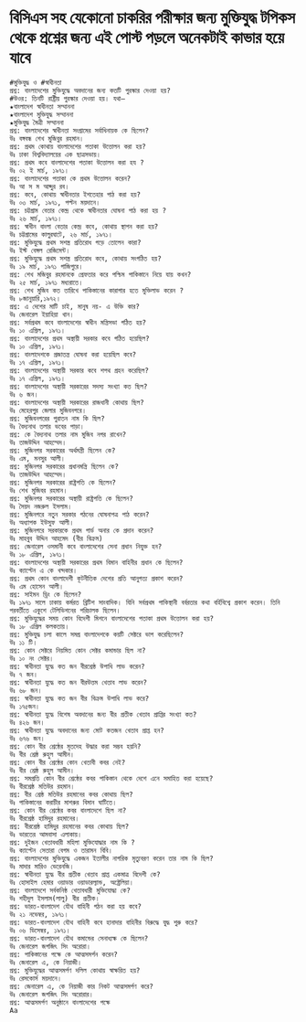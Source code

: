 # বিসিএস সহ যেকোনো চাকরির পরীক্ষার জন্য মুক্তিযুদ্ধ টপিকস থেকে প্রশ্নের জন্য এই পোস্ট পড়লে অনেকটাই কাভার হয়ে যাবে
    #মুক্তিযুদ্ধ ও #স্বাধীনতা
    প্রশ্ন: বাংলাদেশের মুক্তিযুদ্ধে অবদানের জন্য কতটি পুরস্কার দেওয়া হয়?
    #উওর: তিনটি রাষ্ট্রীয় পুরস্কার দেওয়া হয়। যথা—
    ★বাংলাদেশ স্বাধীনতা সম্মাননা
    ★বাংলাদেশ মুক্তিযুদ্ধ সম্মাননা
    ★মুক্তিযুদ্ধ মৈত্রী সম্মাননা
    প্রশ্ন: বাংলাদেশের স্বাধীনতা সংগ্রামের সর্বাধিনায়ক কে ছিলেন?
    উঃ বঙ্গবন্ধ শেখ মুজিবুর রহমান।
    প্রশ্ন: প্রথম কোথায় বাংলাদেশের পতাকা উত্তোলন করা হয়?
    উঃ ঢাকা বিশ্ববিদ্যালয়ের এক ছাত্রসভায়।
    প্রশ্ন: প্রথম কবে বাংলাদেশের পতাকা উত্তোলন করা হয ?
    উঃ ০২ ই মার্চ, ১৯৭১।
    প্রশ্ন: বাংলাদেশের পতাকা কে প্রথম উত্তোলন করেন?
    উঃ আ স ম আব্দুর রব।
    প্রশ্ন: কবে, কোথায় স্বাধীনতার ইশতেহার পাঠ করা হয়?
    উঃ ০৩ মার্চ, ১৯৭১, পল্টন ময়দানে।
    প্রশ্ন: চট্টগ্রাম বেতার কেন্দ্র থেকে স্বাধীনতার ঘোষনা পাঠ করা হয় ?
    উঃ ২৬ মার্চ, ১৯৭১।
    প্রশ্ন: স্বাধীন বাংলা বেতার কেন্দ্র কবে, কোথায় স্থাপন করা হয়?
    উঃ চট্টগ্রামের কালুরঘাটে, ২৬ মার্চ, ১৯৭১।
    প্রশ্ন: মুক্তিযুদ্ধে প্রথম সশস্ত্র প্রতিরোধ গড়ে তোলেন কারা?
    উঃ ইস্ট বেঙ্গল রেজিমেন্ট।
    প্রশ্ন: মুক্তিযুদ্ধে প্রথম সশস্ত্র প্রতিরোধ কবে, কোথায় সংগঠিত হয়?
    উঃ ১৯ মার্চ, ১৯৭১ গাজিপুরে।
    প্রশ্ন: শেখ মজিবুর রহমানকে প্রেফতার করে পশ্চিম পাকিস্তানে নিয়ে যায় কখন?
    উঃ ২৫ মার্চ, ১৯৭১ মধ্যরাতে।
    প্রশ্ন: শেখ মুজিব কত তারিখে পাকিস্তানের কারাগার হতে মুক্তিলাভ করেন ?
    উঃ ৮জানুয়ারি,১৯৭২।
    প্রশ্ন: এ দেশের মাটি চাই, মানুষ নয়- এ উক্তি কার?
    উঃ জেনারেল ইয়াহিয়া খান।
    প্রশ্ন: সর্বপ্রথম কবে বাংলাদেশের স্বাধীন মন্ত্রিসভা গঠিত হয়?
    উঃ ১০ এপ্রিল, ১৯৭১।
    প্রশ্ন: বাংলাদেশের প্রথম অস্থায়ী সরকার কবে গঠিত হয়েছিল?
    উঃ ১০ এপ্রিল, ১৯৭১।
    প্রশ্ন: বাংলাদেশকে প্রজাতন্ত্র ঘোষনা করা হয়েছিল কবে?
    উঃ ১৭ এপ্রিল, ১৯৭১।
    প্রশ্ন: বাংলাদেশের অস্থায়ী সরকার কবে শপথ গ্রহন করেছিল?
    উঃ ১৭ এপ্রিল, ১৯৭১।
    প্রশ্ন: বাংলাদেশের অস্থায়ী সরকারের সদস্য সংখ্যা কত ছিল?
    উঃ ৬ জন।
    প্রশ্ন: বাংলাদেশের অস্থায়ী সরকারের রাজধানী কোথায় ছিল?
    উঃ মেহেরপুর জেলার মুজিবনগরে।
    প্রশ্ন: মুজিবনগরের পুরাতন নাম কি ছিল?
    উঃ বৈদ্যনাথ তলার ভবের পাড়া।
    প্রশ্ন: কে বৈদ্যনাথ তলার নাম মুজিব নগর রাখেন?
    উঃ তাজউদ্দিন আহম্মেদ।
    প্রশ্ন: মুজিনগর সরকারের অর্থমন্ত্রী ছিলেন কে?
    উঃ এম, মনসুর আলী।
    প্রশ্ন: মুজিনগর সরকারের প্রধানমন্ত্রি ছিলেন কে?
    উঃ তাজউদ্দিন আহম্মেদ।
    প্রশ্ন: মুজিনগর সরকারের রাষ্ট্রপতি কে ছিলেন?
    উঃ শেখ মুজিবর রহমান।
    প্রশ্ন: মুজিনগর সরকারের অস্থায়ী রাষ্ট্রপতি কে ছিলেন?
    উঃ সৈয়দ নজরুল ইসলাম।
    প্রশ্ন: মুজিনগরে নতুন সরকার গঠনের ঘোষনাপত্র পাঠ করেন?
    উঃ অধ্যাপক ইউসুফ আলী।
    প্রশ্ন: মুজিনগরে সরকারকে প্রথম গার্ড অনার কে প্রদান করেন?
    উঃ মাহবুব উদ্দিন আহমেদ (বীর বিক্রম)
    প্রশ্ন: জেনারেল ওসমানী কবে বাংলাদেশের সেনা প্রধান নিযুক্ত হন?
    উঃ ১৮ এপ্রিল, ১৯৭১।
    প্রশ্ন: বাংলাদেশের অস্থায়ী সরকারের প্রথম বিমান বাহিনীর প্রধান কে ছিলেন?
    উঃ ক্যাপ্টেন এ কে খন্দকার।
    প্রশ্ন: প্রথম কোন বাংলাদেশী কূটনীতিক দেশের প্রতি আনুগত্য প্রকাশ করেন?
    উঃ এম হোসেন আলী।
    প্রশ্ন: সাইমন ড্রিং কে ছিলেন?
    উঃ ১৯৭১ সালে ঢাকায় কর্মরত ব্রিটিশ সাংবাদিক। যিনি সর্বপ্রথম পাকিস্থানী বর্বরতার কথা বর্হিবিশ্বে প্রকাশ করেন। তিনি পরবর্তীতে একুশে টেলিভিশনের পরিচালক ছিলেন।
    প্রশ্ন: মুক্তিযুদ্ধের সময় কোন বিদেশী মিশনে বাংলাদেশের পতাকা প্রথম উত্তোলন করা হয়?
    উঃ ১৮ এপ্রিল কলকতায়।
    প্রশ্ন: মুক্তিযুদ্ধ চলা কালে সমগ্র বাংলাদেশকে কয়টি সেক্টরে ভাগ করেছিলেন?
    উঃ ১১ টি।
    প্রশ্ন: কোন সেক্টরে নিয়মিত কোন সেক্টর কমান্ডার ছিল না?
    উঃ ১০ নং সেক্টর।
    প্রশ্ন: স্বাধীনতা যুদ্ধে কত জন বীরশ্রেষ্ঠ উপাধি লাভ করেন?
    উঃ ৭ জন।
    প্রশ্ন: স্বাধীনতা যুদ্ধে কত জন বীরউত্তম খেতাব লাভ করেন?
    উঃ ৬৮ জন।
    প্রশ্ন: স্বাধীনতা যুদ্ধে কত জন বীর বিক্রম উপাধি লাভ করে?
    উঃ ১৭৫জন।
    প্রশ্ন: স্বাধীনতা যুদ্ধে বিশেষ অবদানের জন্য বীর প্রতীক খেতাব প্রাপ্তির সংখ্যা কত?
    উঃ ৪২৬ জন।
    প্রশ্ন: স্বাধীনতা যুদ্ধে অবদানের জন্য মোট কতজন খেতাব প্রাপ্ত হন?
    উঃ ৬৭৬ জন।
    প্রশ্ন: কোন বীর শ্রেষ্ঠের মৃতদেহ উদ্ধার করা সম্ভব হয়নি?
    উঃ বীর শ্রেষ্ঠ রুহুল আমীন।
    প্রশ্ন: কোন বীর শ্রেষ্ঠের কোন খেতাবী কবর নেই?
    উঃ বীর শ্রেষ্ঠ রুহুল আমীন।
    প্রশ্ন: সমপ্রতি কোন বীর শ্রেষ্ঠের কবর পাকিস্তান থেকে দেশে এনে সমাহিত করা হয়েছে?
    উঃ বীরশ্রেষ্ঠ মতিউর রহমান।
    প্রশ্ন: বীর শ্রেষ্ঠ মতিউর রহমানের কবর কোথায় ছিল?
    উঃ পাকিস্তানের করাচীর মাশরুর বিমান ঘাটিতে।
    প্রশ্ন: কোন বীর শ্রেষ্ঠের কবর বাংলাদেশে ছিল না?
    উঃ বীরশ্রেষ্ঠ হামিদুর রহমানের।
    প্রশ্ন: বীরশ্রেষ্ঠ হামিদুর রহমানের কবর কোথায় ছিল?
    উঃ ভারতের আমবাসা এলাকায়।
    প্রশ্ন: দুইজন খেতাবধারী মহিলা মুক্তিযোদ্ধার নাম কি ?
    উঃ ক্যাপ্টেন সেতারা বেগম ও তারামন বিবি।
    প্রশ্ন: বাংলাদেশের মুক্তিযুদ্ধে একজন ইতালীর নাগরিক মৃত্যুবরণ করেন তার নাম কি ছিল?
    উঃ মাদার মারিও ভেরেনজি।
    প্রশ্ন: স্বাধীনতা যুদ্ধে বীর প্রতীক খেতাব প্রাপ্ত একমাত্র বিদেশী কে?
    উঃ হোসাইল হেমার ওয়াডার ওয়াডারল্যান্ড, অষ্ট্রেলিয়া।
    প্রশ্ন: বাংলাদেশে সর্বকনিষ্ঠ খেতাবধারী মুক্তিযোদ্ধা কে?
    উঃ শহীদুল ইসলাম(লালু) বীর প্রতীক।
    প্রশ্ন: ভারত-বাংলাদেশ যৌথ বাহিনী গঠন করা হয় কবে?
    উঃ ২১ নভেম্বর, ১৯৭১।
    প্রশ্ন: ভারত-বাংলাদেশ যৌথ বাহিনী কবে হানাদার বাহিনীর বিরুদ্ধে যুদ্ধ শুরু করে?
    উঃ ০৬ ডিসেম্বর, ১৯৭১।
    প্রশ্ন: ভারত-বাংলাদেশ যৌথ কমান্ডের সেনাধ্যক্ষ কে ছিলেন?
    উঃ জেনারেল জগজিৎ সিং অরোরা।
    প্রশ্ন: পাকিস্তানের পক্ষে কে আত্মসমর্পন করেন?
    উঃ জেনারেল এ, কে নিয়াজী।
    প্রশ্ন: মুক্তিযুদ্ধের আত্মসমর্পণ দলিল কোথায় স্বাক্ষরিত হয়?
    উঃ রেসকোর্স ময়দানে।
    প্রশ্ন: জেনারেল এ, কে নিয়াজী কার নিকট আত্মসমর্পণ করে?
    উঃ জেনারেল জগজিৎ সিং অরোরার।
    প্রশ্ন: আত্মসমর্পণ অনুষ্ঠানে বাংলাদেশের পক্ষে
    Aa
